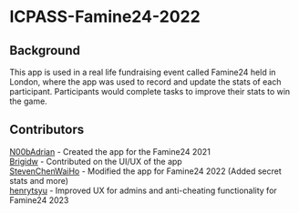 # ICPASS-Famine24-2022
## Background
This app is used in a real life fundraising event called Famine24 held in London, where the 
app was used to record and update the stats of each participant. Participants would complete
tasks to improve their stats to win the game.

## Contributors
[N00bAdrian](https://github.com/N00bAdrian) - Created the app for the Famine24 2021 <br />
[Brigidw](https://github.com/Brigidw) - Contributed on the UI/UX of the app <br />
[StevenChenWaiHo](https://github.com/StevenChenWaiHo) - Modified the app for Famine24 2022 (Added secret stats and more) <br />
[henrytsyu](https://github.com/henrytsyu) - Improved UX for admins and anti-cheating functionality for Famine24 2023 <br />
